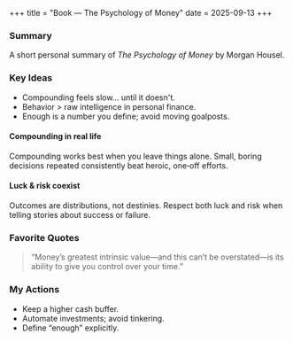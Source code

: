+++
title = "Book — The Psychology of Money"
date = 2025-09-13
+++

### Summary

A short personal summary of *The Psychology of Money* by Morgan Housel.

### Key Ideas

- Compounding feels slow… until it doesn't.
- Behavior > raw intelligence in personal finance.
- Enough is a number you define; avoid moving goalposts.

#### Compounding in real life

Compounding works best when you leave things alone. Small, boring decisions repeated consistently beat heroic, one‑off efforts.

#### Luck & risk coexist

Outcomes are distributions, not destinies. Respect both luck and risk when telling stories about success or failure.

### Favorite Quotes

> “Money’s greatest intrinsic value—and this can’t be overstated—is its ability to give you control over your time.”

### My Actions

- Keep a higher cash buffer.
- Automate investments; avoid tinkering.
- Define “enough” explicitly.
